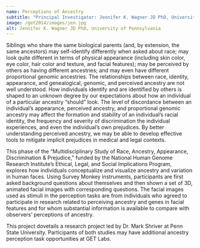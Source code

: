```yaml
---
name: Perceptions of Ancestry
subtitle: "Principal Investigator: Jennifer K. Wagner JD PhD, University of Pennsylvania"
image: /get2014/images/jen.jpg
alt: Jennifer K. Wagner JD PhD, University of Pennsylvania
---
```


Siblings who share the same biological parents (and, by extension, the same ancestors) may self-identify differently when asked about race; may look quite different in terms of physical appearance (including skin color, eye color, hair color and texture, and facial features); may be perceived by others as having different ancestries; and may even have different proportional genomic ancestries. The relationships between race, identity, appearance, and genealogical, genomic, and perceived ancestry are not well understood. How individuals identify and are identified by others is shaped to an unknown degree by our expectations about how an individual of a particular ancestry “should” look. The level of discordance between an individual’s appearance, perceived ancestry, and proportional genomic ancestry may affect the formation and stability of an individual’s racial identity, the frequency and severity of discrimination the individual experiences, and even the individual’s own prejudices. By better understanding perceived ancestry, we may be able to develop effective tools to mitigate implicit prejudices in medical and legal contexts.

This phase of the “Multidisciplinary Study of Race, Ancestry, Appearance, Discrimination & Prejudice,” funded by the National Human Genome Research Institute’s Ethical, Legal, and Social Implications Program, explores how individuals conceptualize and visualize ancestry and variation in human faces. Using Survey Monkey instruments, participants are first asked background questions about themselves and then shown a set of 3D, animated facial images with corresponding questions. The facial images used as stimuli in the perception tasks are from individuals who agreed to participate in research related to perceiving ancestry and genes in facial features and for whom substantial information is available to compare with observers’ perceptions of ancestry.

This project dovetails a research project led by Dr. Mark Shriver at Penn State University. Participants of both studies may have additional ancestry perception task opportunities at GET Labs.

